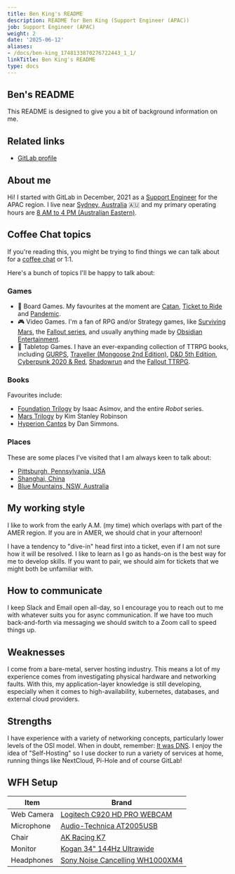 ```yaml
---
title: Ben King's README
description: README for Ben King (Support Engineer (APAC))
job: Support Engineer (APAC)
weight: 2
date: '2025-06-12'
aliases:
- /docs/ben-king_1748133870276722443_1_1/
linkTitle: Ben King's README
type: docs
---
```


## Ben's README

This README is designed to give you a bit of background information on me.

## Related links

- [GitLab profile](https://gitlab.com/benjaminking)

## About me

Hi! I started with GitLab in December, 2021 as a [Support Engineer](/job-families/engineering/support-engineer/) for the APAC region.
I live near [Sydney, Australia](https://en.wikipedia.org/wiki/Sydney) 🇦🇺  and my primary operating hours are [8 AM to 4 PM (Australian Eastern)](https://www.timeanddate.com/worldclock/australia/sydney).

## Coffee Chat topics

If you're reading this, you might be trying to find things we can talk about for a [coffee chat](/handbook/company/culture/all-remote/informal-communication/#coffee-chats) or 1:1.

Here's a bunch of topics I'll be happy to talk about:

### Games

- 🎲 Board Games. My favourites at the moment are [Catan](https://boardgamegeek.com/boardgame/13/catan), [Ticket to Ride](https://boardgamegeek.com/boardgame/9209/ticket-to-ride) and [Pandemic](https://boardgamegeek.com/boardgame/30549/pandemic).
- 🎮 Video Games. I'm a fan of RPG and/or Strategy games, like  [Surviving Mars](https://store.steampowered.com/app/464920/Surviving_Mars/), the [Fallout series](https://en.wikipedia.org/wiki/Fallout_(series)), and usually anything made by [Obsidian Entertainment](https://en.wikipedia.org/wiki/Obsidian_Entertainment).
- 🏰 Tabletop Games. I have an ever-expanding collection of TTRPG books, including [GURPS](https://www.sjgames.com/gurps/), [Traveller (Mongoose 2nd Edition)](https://www.mongoosepublishing.com/collections/traveller-rpgs), [D&D 5th Edition](https://www.dndbeyond.com/), [Cyberpunk 2020 & Red](https://rtalsoriangames.com/cyberpunk/), [Shadowrun](https://www.shadowruntabletop.com/) and the [Fallout TTRPG](https://modiphius.net/pages/fallout-the-roleplaying-game).

### Books

Favourites include:

- [Foundation Trilogy](https://www.goodreads.com/book/show/46654.The_Foundation_Trilogy) by Isaac Asimov, and the entire *Robot* series.
- [Mars Trilogy](https://en.wikipedia.org/wiki/Mars_trilogy) by Kim Stanley Robinson
- [Hyperion Cantos](https://en.wikipedia.org/wiki/Hyperion_Cantos) by Dan Simmons.

### Places

These are some places I've visited that I am always keen to talk about:

- [Pittsburgh, Pennsylvania, USA](https://en.wikipedia.org/wiki/Pittsburgh)
- [Shanghai, China](https://en.wikipedia.org/wiki/Shanghai)
- [Blue Mountains, NSW, Australia](https://en.wikipedia.org/wiki/Blue_Mountains_(New_South_Wales))

## My working style

I like to work from the early A.M. (my time) which overlaps with part of the AMER region. If you are in AMER, we should chat in your afternoon!

I have a tendency to "dive-in" head first into a ticket, even if I am not sure how it will be resolved. I like to learn as I go as hands-on is the best way for me to develop skills. If you want to pair, we should aim for tickets that we might both be unfamiliar with.

## How to communicate

I keep Slack and Email open all-day, so I encourage you to reach out to me with whatever suits you for async communication. If we have too much back-and-forth via messaging we should switch to a Zoom call to speed things up.

## Weaknesses

I come from a bare-metal, server hosting industry. This means a lot of my experience comes from investigating physical hardware and networking faults. With this, my application-layer knowledge is still developing, especially when it comes to high-availability, kubernetes, databases, and external cloud providers.

## Strengths

I have experience with a variety of networking concepts, particularly lower levels of the OSI model. When in doubt, remember: [It was DNS](https://www.reddit.com/r/sysadmin/comments/4oj7pv/network_solutions_haiku/d4czk91/?context=3). I enjoy the idea of "Self-Hosting" so I use docker to run a variety of services at home, running things like NextCloud, Pi-Hole and of course GitLab!

## WFH Setup

| Item | Brand |
| ------ | ------ |
| Web Camera | [Logitech C920 HD PRO WEBCAM](https://www.logitech.com/en-au/shop/p/c920-pro-hd-webcam.960-000770) |
| Microphone | [Audio-Technica AT2005USB](https://www.audio-technica.com/en-us/at2005usb) |
| Chair | [AK Racing K7](https://ak-racing.com.au/products/akracing-k7012-gaming-chair-black-blue) |
| Monitor | [Kogan 34" 144Hz Ultrawide](https://www.kogan.com/au/buy/kogan-34-wqhd-curved-219-ultrawide-144hz-hdr-gaming-monitor-3440-x-1440/) |
| Headphones | [Sony Noise Cancelling WH1000XM4](https://www.sony.com.au/electronics/headband-headphones/wh-1000xm4) |
